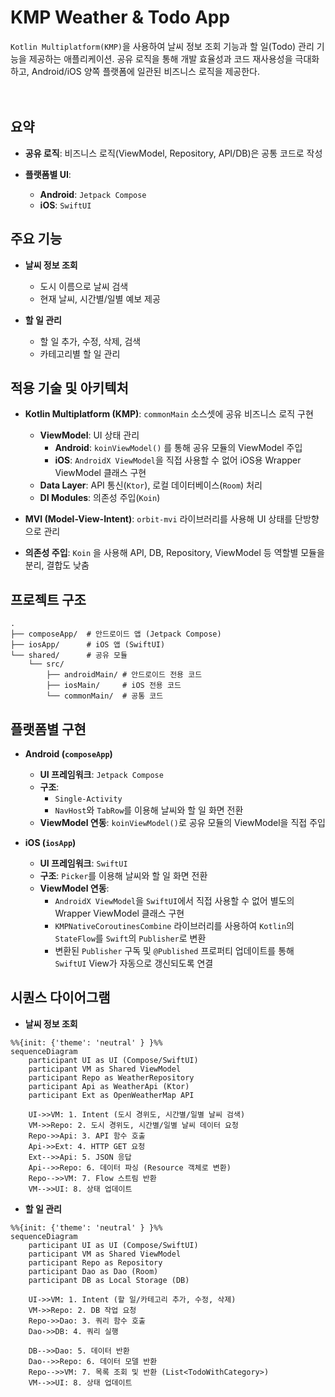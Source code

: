 # KMP Weather & Todo App
`Kotlin Multiplatform(KMP)`을 사용하여 날씨 정보 조회 기능과 할 일(Todo) 관리 기능을 제공하는 애플리케이션. 공유 로직을 통해 개발 효율성과 코드 재사용성을 극대화하고, Android/iOS 양쪽 플랫폼에 일관된 비즈니스 로직을 제공한다.
</br></br></br>

## 요약
- **공유 로직**: 비즈니스 로직(ViewModel, Repository, API/DB)은 공통 코드로 작성

- **플랫폼별 UI**:
    - **Android**: `Jetpack Compose`
    - **iOS**: `SwiftUI`

## 주요 기능
- **날씨 정보 조회**
    - 도시 이름으로 날씨 검색
    - 현재 날씨, 시간별/일별 예보 제공

- **할 일 관리**
    - 할 일 추가, 수정, 삭제, 검색
    - 카테고리별 할 일 관리

## 적용 기술 및 아키텍처
- **Kotlin Multiplatform (KMP)**: `commonMain` 소스셋에 공유 비즈니스 로직 구현
    - **ViewModel**: UI 상태 관리
        - **Android**: `koinViewModel()` 를 통해 공유 모듈의 ViewModel 주입
        - **iOS**: `AndroidX ViewModel`을 직접 사용할 수 없어 iOS용 Wrapper ViewModel 클래스 구현
    - **Data Layer**: API 통신(`Ktor`), 로컬 데이터베이스(`Room`) 처리
    - **DI Modules**: 의존성 주입(`Koin`)

- **MVI (Model-View-Intent)**: `orbit-mvi` 라이브러리를 사용해 UI 상태를 단방향으로 관리

- **의존성 주입**: `Koin` 을 사용해 API, DB, Repository, ViewModel 등 역할별 모듈을 분리, 결합도 낮춤

## 프로젝트 구조
```
.
├── composeApp/  # 안드로이드 앱 (Jetpack Compose)
├── iosApp/      # iOS 앱 (SwiftUI)
└── shared/      # 공유 모듈
    └── src/
        ├── androidMain/ # 안드로이드 전용 코드
        ├── iosMain/     # iOS 전용 코드
        └── commonMain/  # 공통 코드
```

## 플랫폼별 구현
- **Android (`composeApp`)**
    - **UI 프레임워크**: `Jetpack Compose`
    - **구조**: 
        - `Single-Activity`
        - `NavHost`와 `TabRow`를 이용해 날씨와 할 일 화면 전환
    - **ViewModel 연동**: `koinViewModel()`로 공유 모듈의 ViewModel을 직접 주입

- **iOS (`iosApp`)**
    - **UI 프레임워크**: `SwiftUI`
    - **구조**: `Picker`를 이용해 날씨와 할 일 화면 전환
    - **ViewModel 연동**:
        - `AndroidX ViewModel`을 `SwiftUI`에서 직접 사용할 수 없어 별도의 Wrapper ViewModel 클래스 구현
        - `KMPNativeCoroutinesCombine` 라이브러리를 사용하여 `Kotlin`의 `StateFlow`를 `Swift`의 `Publisher`로 변환
        - 변환된 `Publisher` 구독 및 `@Published` 프로퍼티 업데이트를 통해 `SwiftUI` View가 자동으로 갱신되도록 연결

## 시퀀스 다이어그램
- **날씨 정보 조회**
```mermaid
%%{init: {'theme': 'neutral' } }%%
sequenceDiagram
    participant UI as UI (Compose/SwiftUI)
    participant VM as Shared ViewModel
    participant Repo as WeatherRepository
    participant Api as WeatherApi (Ktor)
    participant Ext as OpenWeatherMap API

    UI->>VM: 1. Intent (도시 경위도, 시간별/일별 날씨 검색)
    VM->>Repo: 2. 도시 경위도, 시간별/일별 날씨 데이터 요청
    Repo->>Api: 3. API 함수 호출
    Api->>Ext: 4. HTTP GET 요청
    Ext-->>Api: 5. JSON 응답
    Api-->>Repo: 6. 데이터 파싱 (Resource 객체로 변환)
    Repo-->>VM: 7. Flow 스트림 반환
    VM-->>UI: 8. 상태 업데이트

```

- **할 일 관리**
```mermaid
%%{init: {'theme': 'neutral' } }%%
sequenceDiagram
    participant UI as UI (Compose/SwiftUI)
    participant VM as Shared ViewModel
    participant Repo as Repository
    participant Dao as Dao (Room)
    participant DB as Local Storage (DB)

    UI->>VM: 1. Intent (할 일/카테고리 추가, 수정, 삭제)
    VM->>Repo: 2. DB 작업 요청
    Repo->>Dao: 3. 쿼리 함수 호출
    Dao->>DB: 4. 쿼리 실행

    DB-->>Dao: 5. 데이터 반환
    Dao-->>Repo: 6. 데이터 모델 반환
    Repo-->>VM: 7. 목록 조회 및 반환 (List<TodoWithCategory>)
    VM-->>UI: 8. 상태 업데이트

```
